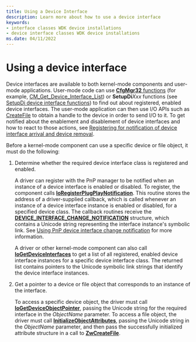 ```yaml
---
title: Using a Device Interface
description: Learn more about how to use a device interface
keywords:
- interface classes WDK device installations
- device interface classes WDK device installations
ms.date: 04/11/2022
---
```


# Using a device interface

Device interfaces are available to both kernel-mode components and user-mode applications. User-mode code can use [**CfgMgr32** functions](/windows/win32/api/cfgmgr32/) (for example, [CM_Get_Device_Interface_List](/windows/win32/api/cfgmgr32/nf-cfgmgr32-cm_get_device_interface_listw)) or **SetupDi***Xxx* functions (see [SetupDi device interface functions](using-device-installation-functions.md#ddk-setupdi-device-interface-functions-dg)) to find out about registered, enabled device interfaces. The user-mode application can then use I/O APIs such as [CreateFile](/windows/win32/api/fileapi/nf-fileapi-createfilew) to obtain a handle to the device in order to send I/O to it.  To get notified about the enablement and disablement of device interfaces and how to react to those actions, see [Registering for notification of device interface arrival and device removal](registering-for-notification-of-device-interface-arrival-and-device-removal.md).

Before a kernel-mode component can use a specific device or file object, it must do the following:

1. Determine whether the required device interface class is registered and enabled.

    A driver can register with the PnP manager to be notified when an instance of a device interface is enabled or disabled. To register, the component calls [**IoRegisterPlugPlayNotification**](/windows-hardware/drivers/ddi/wdm/nf-wdm-ioregisterplugplaynotification). This routine stores the address of a driver-supplied callback, which is called whenever an instance of a device interface instance is enabled or disabled, for a specified device class. The callback routines receive the [**DEVICE_INTERFACE_CHANGE_NOTIFICATION**](/windows-hardware/drivers/ddi/wdm/ns-wdm-_device_interface_change_notification) structure, which contains a Unicode string representing the interface instance's symbolic link. See [Using PnP device interface change notification](../kernel/using-pnp-device-interface-change-notification.md) for more information.

    A driver or other kernel-mode component can also call [**IoGetDeviceInterfaces**](/windows-hardware/drivers/ddi/wdm/nf-wdm-iogetdeviceinterfaces) to get a list of all registered, enabled device interface instances for a specific device interface class. The returned list contains pointers to the Unicode symbolic link strings that identify the device interface instances.

2. Get a pointer to a device or file object that corresponds to an instance of the interface.

    To access a specific device object, the driver must call [**IoGetDeviceObjectPointer**](/windows-hardware/drivers/ddi/wdm/nf-wdm-iogetdeviceobjectpointer), passing the Unicode string for the required interface in the *ObjectName* parameter. To access a file object, the driver must call [**InitializeObjectAttributes**](/windows-hardware/drivers/ddi/wudfwdm/nf-wudfwdm-initializeobjectattributes), passing the Unicode string in the *ObjectName* parameter, and then pass the successfully initialized attribute structure in a call to [**ZwCreateFile**](/windows-hardware/drivers/ddi/ntifs/nf-ntifs-ntcreatefile).
